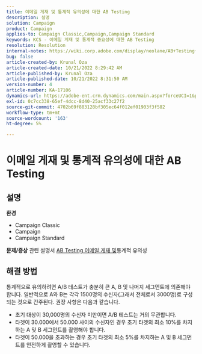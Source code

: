 ```yaml
---
title: 이메일 게재 및 통계적 유의성에 대한 AB Testing
description: 설명
solution: Campaign
product: Campaign
applies-to: Campaign Classic,Campaign,Campaign Standard
keywords: KCS - 이메일 게재 및 통계적 중요성에 대한 AB Testing
resolution: Resolution
internal-notes: https://wiki.corp.adobe.com/display/neolane/AB+Testing+for+Email+Deliveries
bug: false
article-created-by: Krunal Oza
article-created-date: 10/21/2022 8:29:42 AM
article-published-by: Krunal Oza
article-published-date: 10/21/2022 8:31:50 AM
version-number: 4
article-number: KA-17106
dynamics-url: https://adobe-ent.crm.dynamics.com/main.aspx?forceUCI=1&pagetype=entityrecord&etn=knowledgearticle&id=fa5ed781-1a51-ed11-bba2-0022480867fb
exl-id: 0c7cc338-65ef-4dcc-8d40-25acf33c27f2
source-git-commit: 4702b69f883128bf305ec64f012ef01903f3f582
workflow-type: tm+mt
source-wordcount: '163'
ht-degree: 5%

---
```


# 이메일 게재 및 통계적 유의성에 대한 AB Testing

## 설명

<b>환경</b>
- Campaign Classic
- Campaign
- Campaign Standard



<b>문제/증상</b>
관련 설명서 [AB Testing 이메일 게재 및](https://wiki.corp.adobe.com/display/neolane/AB+Testing+for+Email+Deliveries)통계적 유의성


## 해결 방법


통계적으로 유의하려면 A/B 테스트가 충분히 큰 A, B 및 나머지 세그먼트에 의존해야 합니다. 일반적으로 A와 B는 각각 1500명의 수신자(그래서 전체로서 3000명)로 구성되는 것으로 간주된다. 권장 사항은 다음과 같습니다.

- 초기 대상이 30,000명의 수신자 미만이면 A/B 테스트는 거의 무관합니다.
- 타겟이 30.000에서 50.000 사이의 수신자인 경우 초기 타겟의 최소 10%를 차지하는 A 및 B 세그먼트를 촬영해야 합니다.
- 타겟이 50.000을 초과하는 경우 초기 타겟의 최소 5%를 차지하는 A 및 B 세그먼트를 안전하게 촬영할 수 있습니다.
